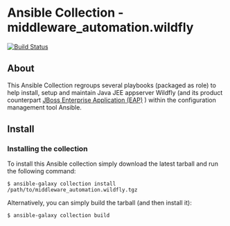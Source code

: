 # Ansible Collection - middleware_automation.wildfly

[![Build Status](https://github.com/ansible-middleware/wildfly/workflows/CI/badge.svg?branch=master)](https://github.com/ansible-middleware/wildfly/actions/workflows/ci.yml)

## About

This Ansible Collection regroups several playbooks (packaged as role) to help install, setup and maintain Java JEE appserver Wildfly (and its product counterpart  [JBoss Enterprise Application (EAP)](https://www.redhat.com/en/technologies/jboss-middleware/application-platform) ) within the configuration management tool Ansible.

## Install

### Installing the collection

To install this Ansible collection simply download the latest tarball and run the following command:

    $ ansible-galaxy collection install /path/to/middleware_automation.wildfly.tgz

Alternatively, you can simply build the tarball (and then install it):

    $ ansible-galaxy collection build
